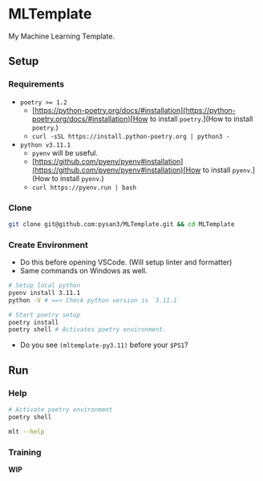 # MLTemplate

My Machine Learning Template.


## Setup

### Requirements

- `poetry >= 1.2`
    - [https://python-poetry.org/docs/#installation](https://python-poetry.org/docs/#installation)[How to install `poetry`.](How to install `poetry`.)
    - `curl -sSL https://install.python-poetry.org | python3 -`
- `python v3.11.1`
    - `pyenv` will be useful.
    - [https://github.com/pyenv/pyenv#installation](https://github.com/pyenv/pyenv#installation)[How to install `pyenv`.](How to install `pyenv`.)
    - `curl https://pyenv.run | bash`


### Clone

```bash
git clone git@github.com:pysan3/MLTemplate.git && cd MLTemplate
```


### Create Environment

- Do this before opening VSCode. (Will setup linter and formatter)
- Same commands on Windows as well.

```zsh
# Setup local python
pyenv install 3.11.1
python -V # ==> Check python version is `3.11.1`

# Start poetry setup
poetry install
poetry shell # Activates poetry environment.
```

-  Do you see `(mltemplate-py3.11)` before your `$PS1`?


## Run

### Help

```zsh
# Activate poetry environment
poetry shell

mlt --help
```


### Training

**WIP**

